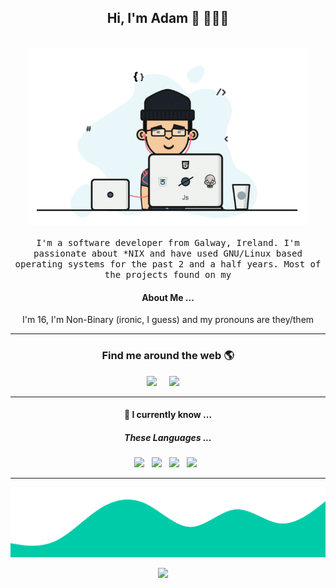 <h2 align='center'> Hi, I'm Adam 👋 🧑🏻‍💻 </h2>

<p align="center">
  <br><img src="https://github.com/adam-burke0/adam-burke0/blob/master/Developer.gif" width="450px"><br><br>
  <samp> I'm a software developer from Galway, Ireland. I'm passionate about *NIX and have used GNU/Linux based operating systems for the past 2 and a half years. Most of the projects found on my 
  </samp>
  <br>
  
</p>

<h4 align='center'>About Me ...</h4>
  <p align='center'>I'm 16, I'm Non-Binary (ironic, I guess) and my pronouns are they/them</p>

<hr>


<h3  align='center'>Find me around the web 🌎 </h3>


<p align='center'>
  <a href="https://twitter.com/AdamDeBurca"><img src="https://img.shields.io/twitter/url?style=for-the-badge&logo=twitter&url=https%3A%2F%2Ftwitter.com%2FAdamDeBurca" /></a>&nbsp;&nbsp;&nbsp;&nbsp;
  <a href="mailto:ooadamfifaoo@gmail.com?subject=Olá%20Punit"><img src="https://img.shields.io/badge/gmail-%23D14836.svg?&style=for-the-badge&logo=gmail&logoColor=white" /></a>&nbsp;&nbsp;&nbsp;&nbsp;
</p>

<hr>

<h4 align='center'> 🔭   I currently know ...</h4>


<h5 align='center'> These Languages ...</h5>
<p align='center'>
  <img src="https://img.shields.io/badge/html5%20-%23e34f26.svg?&style=for-the-badge&logo=html5&logoColor=white" />&nbsp;&nbsp;
  <img src="https://img.shields.io/badge/css3%20-%231572B6.svg?&style=for-the-badge&logo=css3&logoColor=white" />&nbsp;&nbsp;
  <img src="https://img.shields.io/badge/python3%20-%23e34f26.svg?&style=for-the-badge&logo=python&logoColor=white" />&nbsp;&nbsp;
  <img src="https://img.shields.io/badge/javascript%20-%23F7DF1E.svg?&style=for-the-badge&logo=javascript&logoColor=white" />&nbsp;&nbsp;
</p>
<hr>

<img src="https://github.com/adam-burke0/adam-burke0/blob/master/wave.svg" />

<p align='center'><a href="#"><img src="https://img.shields.io/github/license/adam-burke0/adam-burke0?style=for-the-badge" /></a>&nbsp;&nbsp;&nbsp;&nbsp;
  </p>